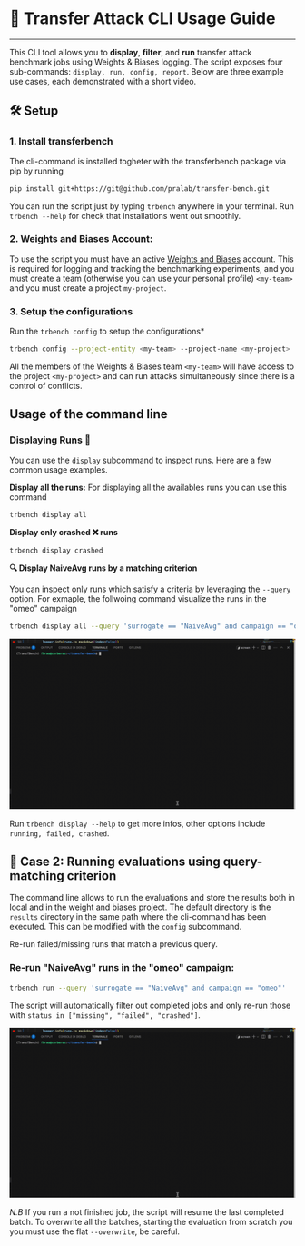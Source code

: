 # 🧪 Transfer Attack CLI Usage Guide
--------------

This CLI tool allows you to **display**, **filter**, and **run** transfer attack benchmark jobs using Weights & Biases logging. The script exposes four sub-commands: `display, run, config, report`.
Below are three example use cases, each demonstrated with a short video.

## 🛠️ Setup

### 1. **Install transferbench**

The cli-command is installed togheter with the transferbench package via pip by running
```bash
pip install git+https://git@github.com/pralab/transfer-bench.git
```
You can run the script just by typing `trbench` anywhere in your terminal.
Run `trbench --help` for check that installations went out smoothly.

### 2. **Weights and Biases Account**: 
To use the script you must have an active [Weights and Biases](https://wandb.ai/) account. This is required for logging and tracking the benchmarking experiments, and you must create a team (otherwise you can use your personal profile) `<my-team>` and you must create a project `my-project`.

### 3. **Setup the configurations**

Run the `trbench config` to setup the configurations*
```bash
trbench config --project-entity <my-team> --project-name <my-project>
```

All the members of the Weights & Biases team `<my-team>` will have access to the project `<my-project>` and can run attacks simultaneously since there is a control of conflicts.


## Usage of the command line

### Displaying Runs 👀 

You can use the `display` subcommand to inspect runs. Here are a few common usage examples.

**Display all the runs:** For displaying all the availables runs you can use this command
```bash
trbench display all
```

**Display only crashed ❌ runs**
```bash
trbench display crashed
```

**🔍 Display NaiveAvg runs by a matching criterion**

You can inspect only runs which satisfy a criteria by leveraging the `--query` option. For exmaple, the follwoing command visualize the runs in the "omeo" campaign
```bash
trbench display all --query 'surrogate == "NaiveAvg" and campaign == "omeo"'
```
![Watch Case 1 Demo](../../examples/demos/demo_display_all.gif)


Run `trbench display --help` to get more infos, other options include `running, failed, crashed`.


## 🚀 Case 2: Running evaluations using query-matching criterion

The command line allows to run the evaluations and store the results both in local and in the weight and biases project. The default directory is the `results` directory in the same path where the cli-command has been executed. This can be modified with the `config` subcommand.

Re-run failed/missing runs that match a previous query.
### Re-run "NaiveAvg" runs in the "omeo" campaign:
```bash
trbench run --query 'surrogate == "NaiveAvg" and campaign == "omeo"'
```

The script will automatically filter out completed jobs and only re-run those with `status in ["missing", "failed", "crashed"]`.

![Watch Case 2 Demo](../../examples/demos/demo_running_batch.gif)

*N.B* If you run a not finished job, the script will resume the last completed batch. To overwrite all the batches, starting the evaluation from scratch you you must use the flat `--overwrite`, be careful.




